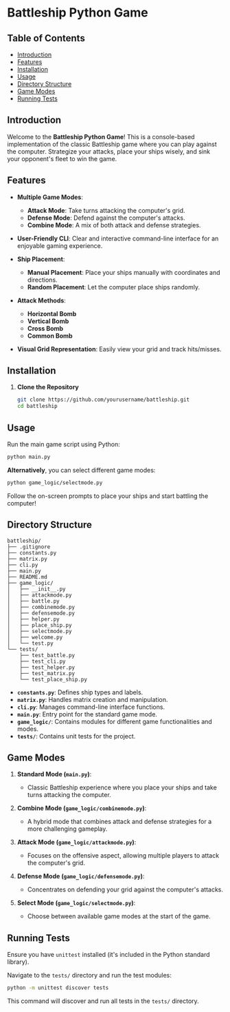 # Battleship Python Game

## Table of Contents

- [Introduction](#introduction)
- [Features](#features)
- [Installation](#installation)
- [Usage](#usage)
- [Directory Structure](#directory-structure)
- [Game Modes](#game-modes)
- [Running Tests](#running-tests)

## Introduction

Welcome to the **Battleship Python Game**! This is a console-based implementation of the classic Battleship game where you can play against the computer. Strategize your attacks, place your ships wisely, and sink your opponent's fleet to win the game.

## Features

- **Multiple Game Modes**:
  - **Attack Mode**: Take turns attacking the computer's grid.
  - **Defense Mode**: Defend against the computer's attacks.
  - **Combine Mode**: A mix of both attack and defense strategies.
  
- **User-Friendly CLI**: Clear and interactive command-line interface for an enjoyable gaming experience.

- **Ship Placement**:
  - **Manual Placement**: Place your ships manually with coordinates and directions.
  - **Random Placement**: Let the computer place ships randomly.

- **Attack Methods**:
  - **Horizontal Bomb**
  - **Vertical Bomb**
  - **Cross Bomb**
  - **Common Bomb**

- **Visual Grid Representation**: Easily view your grid and track hits/misses.

## Installation

1. **Clone the Repository**

   ```bash
   git clone https://github.com/yourusername/battleship.git
   cd battleship
   ```

## Usage

Run the main game script using Python:

```bash
python main.py
```

**Alternatively**, you can select different game modes:

```bash
python game_logic/selectmode.py
```

Follow the on-screen prompts to place your ships and start battling the computer!

## Directory Structure

```
battleship/
├── .gitignore
├── constants.py
├── matrix.py
├── cli.py
├── main.py
├── README.md
├── game_logic/
│   ├── __init__.py
│   ├── attackmode.py
│   ├── battle.py
│   ├── combinemode.py
│   ├── defensemode.py
│   ├── helper.py
│   ├── place_ship.py
│   ├── selectmode.py
│   ├── welcome.py
│   └── test.py
└── tests/
    ├── test_battle.py
    ├── test_cli.py
    ├── test_helper.py
    ├── test_matrix.py
    └── test_place_ship.py
```

- **`constants.py`**: Defines ship types and labels.
- **`matrix.py`**: Handles matrix creation and manipulation.
- **`cli.py`**: Manages command-line interface functions.
- **`main.py`**: Entry point for the standard game mode.
- **`game_logic/`**: Contains modules for different game functionalities and modes.
- **`tests/`**: Contains unit tests for the project.

## Game Modes

1. **Standard Mode (`main.py`)**:
   - Classic Battleship experience where you place your ships and take turns attacking the computer.

2. **Combine Mode (`game_logic/combinemode.py`)**:
   - A hybrid mode that combines attack and defense strategies for a more challenging gameplay.

3. **Attack Mode (`game_logic/attackmode.py`)**:
   - Focuses on the offensive aspect, allowing multiple players to attack the computer's grid.

4. **Defense Mode (`game_logic/defensemode.py`)**:
   - Concentrates on defending your grid against the computer's attacks.

5. **Select Mode (`game_logic/selectmode.py`)**:
   - Choose between available game modes at the start of the game.

## Running Tests

Ensure you have `unittest` installed (it's included in the Python standard library).

Navigate to the `tests/` directory and run the test modules:

```bash
python -m unittest discover tests
```

This command will discover and run all tests in the `tests/` directory.